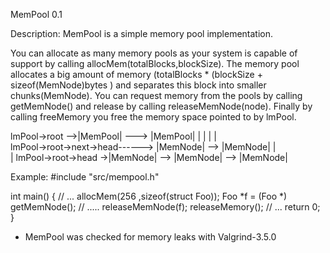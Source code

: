 MemPool 0.1

Description:
MemPool is a simple memory pool implementation. 

You can allocate as many memory pools as your system is capable of support by calling allocMem(totalBlocks,blockSize).
The memory pool allocates a big amount of memory (totalBlocks * (blockSize + sizeof(MemNode)bytes ) and separates this block into smaller chunks(MemNode).
You can request memory from the pools by calling getMemNode() and release by calling releaseMemNode(node). 
Finally by calling freeMemory you free the memory space pointed to by lmPool.

		    	  
lmPool->root  -->|MemPool| ---> |MemPool|
                      |            |
                      |            |	
lmPool->root->next->head------>	 |MemNode| --> |MemNode|
                      |	 
                      |
lmPool->root->head ->|MemNode| --> |MemNode| --> |MemNode|
		      

Example:
#include "src/mempool.h"

int main() {
// ...
	allocMem(256 ,sizeof(struct Foo));
	Foo *f = (Foo *) getMemNode();
// .....
	releaseMemNode(f);
	releaseMemory();
// ...
	return 0;
}

* MemPool was checked for memory leaks with Valgrind-3.5.0

